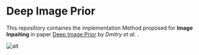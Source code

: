 # Deep Image Prior


This repositiory containes the implementation Method proposed for **Image Inpaiting** in paper [Deep Image Prior](https://arxiv.org/pdf/1711.10925.pdf) by *Dmitry et al.* .

![alt](https://github.com/DmitryUlyanov/deep-image-prior/blob/master/data/teaser_compiled.jpg)
